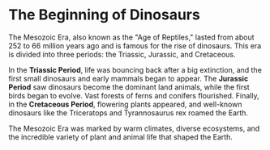 # The Beginning of Dinosaurs

The Mesozoic Era, also known as the "Age of Reptiles," lasted from about 252 to 66 million years ago and is famous for the rise of dinosaurs. This era is divided into three periods: the Triassic, Jurassic, and Cretaceous.

In the **Triassic Period**, life was bouncing back after a big extinction, and the first small dinosaurs and early mammals began to appear. The **Jurassic Period** saw dinosaurs become the dominant land animals, while the first birds began to evolve. Vast forests of ferns and conifers flourished. Finally, in the **Cretaceous Period**, flowering plants appeared, and well-known dinosaurs like the Triceratops and Tyrannosaurus rex roamed the Earth.

The Mesozoic Era was marked by warm climates, diverse ecosystems, and the incredible variety of plant and animal life that shaped the Earth.

